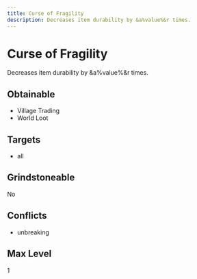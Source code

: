 ```yaml
---
title: Curse of Fragility
description: Decreases item durability by &a%value%&r times.
---
```

# Curse of Fragility
Decreases item durability by &a%value%&r times.
## Obtainable

- Village Trading
- World Loot
## Targets
- all
## Grindstoneable
No
## Conflicts
- unbreaking
## Max Level
1
